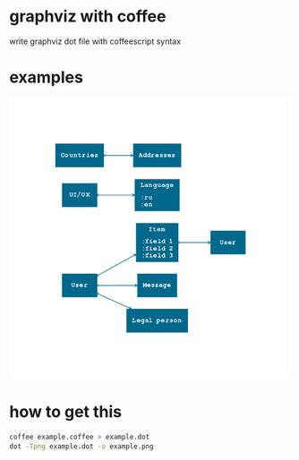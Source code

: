 # graphviz with coffee

write graphviz dot file with coffeescript syntax

# examples

![example](./example.png)

# how to get this

```sh
coffee example.coffee > example.dot
dot -Tpng example.dot -o example.png
```
